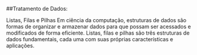 ##Tratamento de Dados:

Listas, Filas e Pilhas
Em ciência da computação, estruturas de dados são formas de organizar e armazenar dados para que possam ser acessados e modificados de forma eficiente. Listas, filas e pilhas são três estruturas de dados fundamentais, cada uma com suas próprias características e aplicações.
